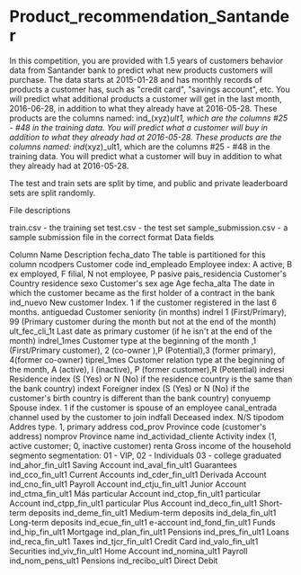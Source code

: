 # Product_recommendation_Santander
In this competition, you are provided with 1.5 years of customers behavior data from Santander bank to predict what new products customers will purchase. The data starts at 2015-01-28 and has monthly records of products a customer has, such as "credit card", "savings account", etc. You will predict what additional products a customer will get in the last month, 2016-06-28, in addition to what they already have at 2016-05-28. These products are the columns named: ind_(xyz)_ult1, which are the columns #25 - #48 in the training data. You will predict what a customer will buy in addition to what they already had at 2016-05-28. 
These products are the columns named: ind_(xyz)_ult1, which are the columns #25 - #48 in the training data. You will predict what a customer will buy in addition to what they already had at 2016-05-28. 

The test and train sets are split by time, and public and private leaderboard sets are split randomly.


File descriptions

train.csv - the training set
test.csv - the test set
sample_submission.csv - a sample submission file in the correct format
Data fields

Column Name	Description
fecha_dato	The table is partitioned for this column
ncodpers	Customer code
ind_empleado	Employee index: A active, B ex employed, F filial, N not employee, P pasive
pais_residencia	Customer's Country residence
sexo	Customer's sex
age	Age
fecha_alta	The date in which the customer became as the first holder of a contract in the bank
ind_nuevo	New customer Index. 1 if the customer registered in the last 6 months.
antiguedad	Customer seniority (in months)
indrel	1 (First/Primary), 99 (Primary customer during the month but not at the end of the month)
ult_fec_cli_1t	Last date as primary customer (if he isn't at the end of the month)
indrel_1mes	Customer type at the beginning of the month ,1 (First/Primary customer), 2 (co-owner ),P (Potential),3 (former primary), 4(former co-owner)
tiprel_1mes	Customer relation type at the beginning of the month, A (active), I (inactive), P (former customer),R (Potential)
indresi	Residence index (S (Yes) or N (No) if the residence country is the same than the bank country)
indext	Foreigner index (S (Yes) or N (No) if the customer's birth country is different than the bank country)
conyuemp	Spouse index. 1 if the customer is spouse of an employee
canal_entrada	channel used by the customer to join
indfall	Deceased index. N/S
tipodom	Addres type. 1, primary address
cod_prov	Province code (customer's address)
nomprov	Province name
ind_actividad_cliente	Activity index (1, active customer; 0, inactive customer)
renta	Gross income of the household
segmento	segmentation: 01 - VIP, 02 - Individuals 03 - college graduated
ind_ahor_fin_ult1	Saving Account
ind_aval_fin_ult1	Guarantees
ind_cco_fin_ult1	Current Accounts
ind_cder_fin_ult1	Derivada Account
ind_cno_fin_ult1	Payroll Account
ind_ctju_fin_ult1	Junior Account
ind_ctma_fin_ult1	Más particular Account
ind_ctop_fin_ult1	particular Account
ind_ctpp_fin_ult1	particular Plus Account
ind_deco_fin_ult1	Short-term deposits
ind_deme_fin_ult1	Medium-term deposits
ind_dela_fin_ult1	Long-term deposits
ind_ecue_fin_ult1	e-account
ind_fond_fin_ult1	Funds
ind_hip_fin_ult1	Mortgage
ind_plan_fin_ult1	Pensions
ind_pres_fin_ult1	Loans
ind_reca_fin_ult1	Taxes
ind_tjcr_fin_ult1	Credit Card
ind_valo_fin_ult1	Securities
ind_viv_fin_ult1	Home Account
ind_nomina_ult1	Payroll
ind_nom_pens_ult1	Pensions
ind_recibo_ult1	Direct Debit

